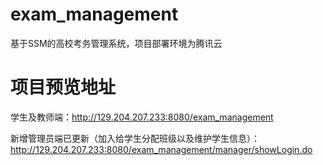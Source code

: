 # exam_management
基于SSM的高校考务管理系统，项目部署环境为腾讯云

# 项目预览地址

学生及教师端：http://129.204.207.233:8080/exam_management

新增管理员端已更新（加入给学生分配班级以及维护学生信息）：http://129.204.207.233:8080/exam_management/manager/showLogin.do
